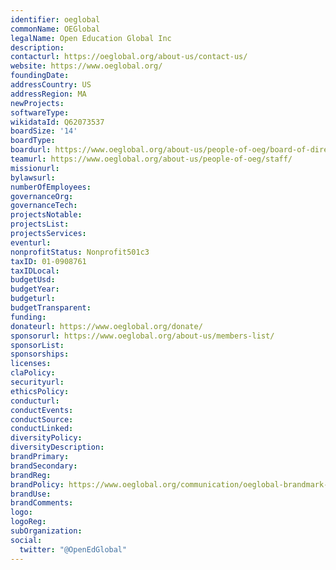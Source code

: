 ```yaml
---
identifier: oeglobal
commonName: OEGlobal
legalName: Open Education Global Inc
description:
contacturl: https://oeglobal.org/about-us/contact-us/
website: https://www.oeglobal.org/
foundingDate:
addressCountry: US
addressRegion: MA
newProjects:
softwareType:
wikidataId: Q62073537
boardSize: '14'
boardType:
boardurl: https://www.oeglobal.org/about-us/people-of-oeg/board-of-directors/
teamurl: https://www.oeglobal.org/about-us/people-of-oeg/staff/
missionurl:
bylawsurl:
numberOfEmployees:
governanceOrg:
governanceTech:
projectsNotable:
projectsList:
projectsServices:
eventurl:
nonprofitStatus: Nonprofit501c3
taxID: 01-0908761
taxIDLocal:
budgetUsd:
budgetYear:
budgeturl:
budgetTransparent:
funding:
donateurl: https://www.oeglobal.org/donate/
sponsorurl: https://www.oeglobal.org/about-us/members-list/
sponsorList:
sponsorships:
licenses:
claPolicy:
securityurl:
ethicsPolicy:
conducturl:
conductEvents:
conductSource:
conductLinked:
diversityPolicy:
diversityDescription:
brandPrimary:
brandSecondary:
brandReg:
brandPolicy: https://www.oeglobal.org/communication/oeglobal-brandmark-style-guide/
brandUse:
brandComments:
logo:
logoReg:
subOrganization:
social:
  twitter: "@OpenEdGlobal"
---
```


